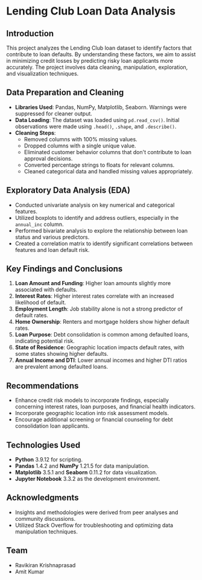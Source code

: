 # Lending Club Loan Data Analysis

## Introduction
This project analyzes the Lending Club loan dataset to identify factors that contribute to loan defaults. By understanding these factors, we aim to assist in minimizing credit losses by predicting risky loan applicants more accurately. The project involves data cleaning, manipulation, exploration, and visualization techniques.

## Data Preparation and Cleaning
- **Libraries Used**: Pandas, NumPy, Matplotlib, Seaborn. Warnings were suppressed for cleaner output.
- **Data Loading**: The dataset was loaded using `pd.read_csv()`. Initial observations were made using `.head()`, `.shape`, and `.describe()`.
- **Cleaning Steps**:
  - Removed columns with 100% missing values.
  - Dropped columns with a single unique value.
  - Eliminated customer behavior columns that don't contribute to loan approval decisions.
  - Converted percentage strings to floats for relevant columns.
  - Cleaned categorical data and handled missing values appropriately.

## Exploratory Data Analysis (EDA)
- Conducted univariate analysis on key numerical and categorical features.
- Utilized boxplots to identify and address outliers, especially in the `annual_inc` column.
- Performed bivariate analysis to explore the relationship between loan status and various predictors.
- Created a correlation matrix to identify significant correlations between features and loan default risk.

## Key Findings and Conclusions
1. **Loan Amount and Funding**: Higher loan amounts slightly more associated with defaults.
2. **Interest Rates**: Higher interest rates correlate with an increased likelihood of default.
3. **Employment Length**: Job stability alone is not a strong predictor of default rates.
4. **Home Ownership**: Renters and mortgage holders show higher default rates.
5. **Loan Purpose**: Debt consolidation is common among defaulted loans, indicating potential risk.
6. **State of Residence**: Geographic location impacts default rates, with some states showing higher defaults.
7. **Annual Income and DTI**: Lower annual incomes and higher DTI ratios are prevalent among defaulted loans.

## Recommendations
- Enhance credit risk models to incorporate findings, especially concerning interest rates, loan purposes, and financial health indicators.
- Incorporate geographic location into risk assessment models.
- Encourage additional screening or financial counseling for debt consolidation loan applicants.

## Technologies Used
- **Python** 3.9.12 for scripting.
- **Pandas** 1.4.2 and **NumPy** 1.21.5 for data manipulation.
- **Matplotlib** 3.5.1 and **Seaborn** 0.11.2 for data visualization.
- **Jupyter Notebook** 3.3.2 as the development environment.

## Acknowledgments
- Insights and methodologies were derived from peer analyses and community discussions.
- Utilized Stack Overflow for troubleshooting and optimizing data manipulation techniques.

## Team
- Ravikiran Krishnaprasad
- Amit Kumar